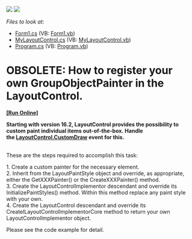 <!-- default badges list -->
[![](https://img.shields.io/badge/Open_in_DevExpress_Support_Center-FF7200?style=flat-square&logo=DevExpress&logoColor=white)](https://supportcenter.devexpress.com/ticket/details/E1100)
[![](https://img.shields.io/badge/📖_How_to_use_DevExpress_Examples-e9f6fc?style=flat-square)](https://docs.devexpress.com/GeneralInformation/403183)
<!-- default badges end -->
<!-- default file list -->
*Files to look at*:

* [Form1.cs](./CS/q141275/Form1.cs) (VB: [Form1.vb](./VB/q141275/Form1.vb))
* [MyLayoutControl.cs](./CS/q141275/MyLayoutControl.cs) (VB: [MyLayoutControl.vb](./VB/q141275/MyLayoutControl.vb))
* [Program.cs](./CS/q141275/Program.cs) (VB: [Program.vb](./VB/q141275/Program.vb))
<!-- default file list end -->
# OBSOLETE: How to register your own GroupObjectPainter in the LayoutControl.
<!-- run online -->
**[[Run Online]](https://codecentral.devexpress.com/e1100)**
<!-- run online end -->


<p><strong>Starting with version 16.2, LayoutControl provides the possibility to custom paint individual items out-of-the-box. Handle the <a href="https://documentation.devexpress.com/#WindowsForms/DevExpressXtraLayoutLayoutControl_CustomDrawtopic">LayoutControl.CustomDraw</a> event for this.</strong></p>
<p><br>These are the steps required to accomplish this task:</p>
<p>1. Create a custom painter for the necessary element.<br> 2. Inherit from the LayoutPaintStyle object and override, as appropriate, either the GetXXXPainter() or the CreateXXXPainter() method.<br> 3. Create the LayoutControlImplementor descendant and override its InitializePaintStyles() method. Within this method replace any paint style with your own.<br> 4. Create the LayoutControl descendant and override its CreateILayoutControlImplementorCore method to return your own LayoutControlImplementor object.</p>
<p>Please see the code example for detail.</p>

<br/>


